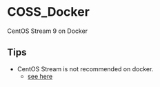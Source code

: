 # COSS_Docker
CentOS Stream 9 on Docker
## Tips
- CentOS Stream is not recommended on docker.
  - [see here](https://hub.docker.com/_/centos)
